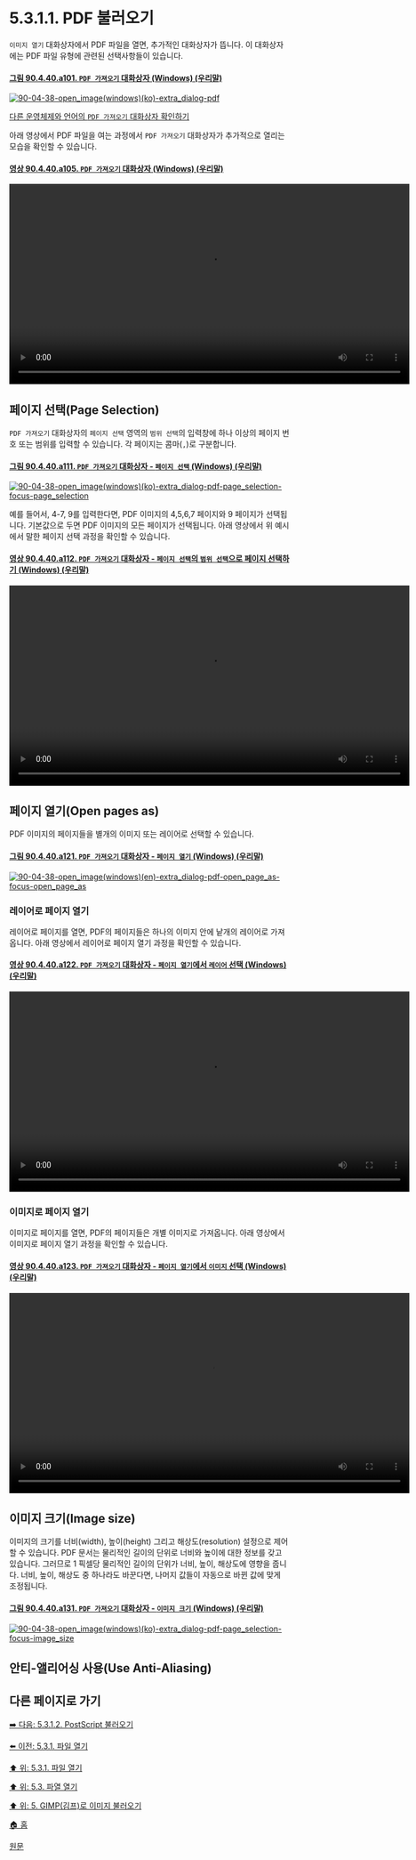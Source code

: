 # 5.3.1.1. PDF 불러오기
`이미지 열기` 대화상자에서 PDF 파일을 열면, 추가적인 대화상자가 뜹니다. 이 대화상자에는 PDF 파일 유형에 관련된 선택사항들이 있습니다.

#### [그림 90.4.40.a101. `PDF 가져오기` 대화상자 (Windows) (우리말)](https://wonder13662.github.io/gimp/2.10.36_ko/90-04-40-import_from_pdf.html#%EA%B7%B8%EB%A6%BC-90440a101-pdf-%EA%B0%80%EC%A0%B8%EC%98%A4%EA%B8%B0-%EB%8C%80%ED%99%94%EC%83%81%EC%9E%90-windows-%EC%9A%B0%EB%A6%AC%EB%A7%90)
[![90-04-38-open_image(windows)(ko)-extra_dialog-pdf](https://github.com/wonder13662/gimp/assets/15767104/43a4c258-15c8-4070-806a-538078b8fd23)](https://wonder13662.github.io/gimp/2.10.36_ko/90-04-40-import_from_pdf.html#%EA%B7%B8%EB%A6%BC-90440a101-pdf-%EA%B0%80%EC%A0%B8%EC%98%A4%EA%B8%B0-%EB%8C%80%ED%99%94%EC%83%81%EC%9E%90-windows-%EC%9A%B0%EB%A6%AC%EB%A7%90)

[다른 운영체제와 언어의 `PDF 가져오기` 대화상자 확인하기](./90-04-40-import_from_pdf.md)

아래 영상에서 PDF 파일을 여는 과정에서 `PDF 가져오기` 대화상자가 추가적으로 열리는 모습을 확인할 수 있습니다.

#### [영상 90.4.40.a105. `PDF 가져오기` 대화상자 (Windows) (우리말)](https://wonder13662.github.io/gimp/2.10.36_ko/90-04-40-import_from_pdf.html#%EC%98%81%EC%83%81-90440a105-pdf-%EA%B0%80%EC%A0%B8%EC%98%A4%EA%B8%B0-%EB%8C%80%ED%99%94%EC%83%81%EC%9E%90-windows-%EC%9A%B0%EB%A6%AC%EB%A7%90)
<video controls="controls" width="720" src="https://github.com/wonder13662/gimp/assets/15767104/5fb81830-f54c-4cb4-a143-9b151997452e"></video>

## 페이지 선택(Page Selection)
`PDF 가져오기` 대화상자의 `페이지 선택` 영역의 `범위 선택`의 입력창에 하나 이상의 페이지 번호 또는 범위를 입력할 수 있습니다. 각 페이지는 콤마(`,`)로 구분합니다.

#### [그림 90.4.40.a111. `PDF 가져오기` 대화상자 - `페이지 선택` (Windows) (우리말)](https://wonder13662.github.io/gimp/2.10.36_ko/90-04-40-import_from_pdf.html#%EA%B7%B8%EB%A6%BC-90440a111-pdf-%EA%B0%80%EC%A0%B8%EC%98%A4%EA%B8%B0-%EB%8C%80%ED%99%94%EC%83%81%EC%9E%90---%ED%8E%98%EC%9D%B4%EC%A7%80-%EC%84%A0%ED%83%9D-windows-%EC%9A%B0%EB%A6%AC%EB%A7%90)
[![90-04-38-open_image(windows)(ko)-extra_dialog-pdf-page_selection-focus-page_selection](https://github.com/wonder13662/gimp/assets/15767104/1a567be9-6a55-4130-be65-dfbc6bf07136)](https://wonder13662.github.io/gimp/2.10.36_ko/90-04-40-import_from_pdf.html#%EA%B7%B8%EB%A6%BC-90440a111-pdf-%EA%B0%80%EC%A0%B8%EC%98%A4%EA%B8%B0-%EB%8C%80%ED%99%94%EC%83%81%EC%9E%90---%ED%8E%98%EC%9D%B4%EC%A7%80-%EC%84%A0%ED%83%9D-windows-%EC%9A%B0%EB%A6%AC%EB%A7%90)

예를 들어서, 4-7, 9를 입력한다면, PDF 이미지의 4,5,6,7 페이지와 9 페이지가 선택됩니다. 기본값으로 두면 PDF 이미지의 모든 페이지가 선택됩니다. 아래 영상에서 위 예시에서 말한 페이지 선택 과정을 확인할 수 있습니다.

#### [영상 90.4.40.a112. `PDF 가져오기` 대화상자 - `페이지 선택`의 `범위 선택`으로 페이지 선택하기 (Windows) (우리말)](https://wonder13662.github.io/gimp/2.10.36_ko/90-04-40-import_from_pdf.html#%EC%98%81%EC%83%81-90440a112-pdf-%EA%B0%80%EC%A0%B8%EC%98%A4%EA%B8%B0-%EB%8C%80%ED%99%94%EC%83%81%EC%9E%90---%ED%8E%98%EC%9D%B4%EC%A7%80-%EC%84%A0%ED%83%9D%EC%9D%98-%EB%B2%94%EC%9C%84-%EC%84%A0%ED%83%9D%EC%9C%BC%EB%A1%9C-%ED%8E%98%EC%9D%B4%EC%A7%80-%EC%84%A0%ED%83%9D%ED%95%98%EA%B8%B0-windows-%EC%9A%B0%EB%A6%AC%EB%A7%90)
<video controls="controls" width="720" src="https://github.com/wonder13662/gimp/assets/15767104/5b353e1e-80e1-475f-8d24-4a1df1b17a93"></video>

## 페이지 열기(Open pages as)
PDF 이미지의 페이지들을 별개의 이미지 또는 레이어로 선택할 수 있습니다.

#### [그림 90.4.40.a121. `PDF 가져오기` 대화상자 - `페이지 열기` (Windows) (우리말)](https://wonder13662.github.io/gimp/2.10.36_ko/90-04-40-import_from_pdf.html#%EA%B7%B8%EB%A6%BC-90440a121-pdf-%EA%B0%80%EC%A0%B8%EC%98%A4%EA%B8%B0-%EB%8C%80%ED%99%94%EC%83%81%EC%9E%90---%ED%8E%98%EC%9D%B4%EC%A7%80-%EC%97%B4%EA%B8%B0-windows-%EC%9A%B0%EB%A6%AC%EB%A7%90)
[![90-04-38-open_image(windows)(en)-extra_dialog-pdf-open_page_as-focus-open_page_as](https://github.com/wonder13662/gimp/assets/15767104/262d920e-6224-499b-bb13-302b7b9a35ed)](https://wonder13662.github.io/gimp/2.10.36_ko/90-04-40-import_from_pdf.html#%EA%B7%B8%EB%A6%BC-90440a121-pdf-%EA%B0%80%EC%A0%B8%EC%98%A4%EA%B8%B0-%EB%8C%80%ED%99%94%EC%83%81%EC%9E%90---%ED%8E%98%EC%9D%B4%EC%A7%80-%EC%97%B4%EA%B8%B0-windows-%EC%9A%B0%EB%A6%AC%EB%A7%90)

### 레이어로 페이지 열기
레이어로 페이지를 열면, PDF의 페이지들은 하나의 이미지 안에 낱개의 레이어로 가져옵니다. 아래 영상에서 레이어로 페이지 열기 과정을 확인할 수 있습니다.

#### [영상 90.4.40.a122. `PDF 가져오기` 대화상자 - `페이지 열기`에서 `레이어` 선택 (Windows) (우리말)](https://wonder13662.github.io/gimp/2.10.36_ko/90-04-40-import_from_pdf.html#%EC%98%81%EC%83%81-90440a122-pdf-%EA%B0%80%EC%A0%B8%EC%98%A4%EA%B8%B0-%EB%8C%80%ED%99%94%EC%83%81%EC%9E%90---%ED%8E%98%EC%9D%B4%EC%A7%80-%EC%97%B4%EA%B8%B0%EC%97%90%EC%84%9C-%EB%A0%88%EC%9D%B4%EC%96%B4-%EC%84%A0%ED%83%9D-windows-%EC%9A%B0%EB%A6%AC%EB%A7%90)
<video controls="controls" width="720" src="https://github.com/wonder13662/gimp/assets/15767104/3ee9b4f0-0076-4921-a675-6070f288cd5d"></video>

### 이미지로 페이지 열기
이미지로 페이지를 열면, PDF의 페이지들은 개별 이미지로 가져옵니다. 아래 영상에서 이미지로 페이지 열기 과정을 확인할 수 있습니다.

#### [영상 90.4.40.a123. `PDF 가져오기` 대화상자 - `페이지 열기`에서 `이미지` 선택 (Windows) (우리말)](https://wonder13662.github.io/gimp/2.10.36_ko/90-04-40-import_from_pdf.html#%EC%98%81%EC%83%81-90440a123-pdf-%EA%B0%80%EC%A0%B8%EC%98%A4%EA%B8%B0-%EB%8C%80%ED%99%94%EC%83%81%EC%9E%90---%ED%8E%98%EC%9D%B4%EC%A7%80-%EC%97%B4%EA%B8%B0%EC%97%90%EC%84%9C-%EC%9D%B4%EB%AF%B8%EC%A7%80-%EC%84%A0%ED%83%9D-windows-%EC%9A%B0%EB%A6%AC%EB%A7%90)
<video controls="controls" width="720" src="https://github.com/wonder13662/gimp/assets/15767104/11b5a9f2-a498-4797-91ae-ff1b264d3a14"></video>

## 이미지 크기(Image size)
이미지의 크기를 너비(width), 높이(height) 그리고 해상도(resolution) 설정으로 제어할 수 있습니다. PDF 문서는 물리적인 길이의 단위로 너비와 높이에 대한 정보를 갖고 있습니다. 그러므로 1 픽셀당 물리적인 길이의 단위가 너비, 높이, 해상도에 영향을 줍니다. 너비, 높이, 해상도 중 하나라도 바꾼다면, 나머지 값들이 자동으로 바뀐 값에 맞게 조정됩니다.

#### [그림 90.4.40.a131. `PDF 가져오기` 대화상자 - `이미지 크기` (Windows) (우리말)](https://wonder13662.github.io/gimp/2.10.36_ko/90-04-40-import_from_pdf.html#%EA%B7%B8%EB%A6%BC-90440a131-pdf-%EA%B0%80%EC%A0%B8%EC%98%A4%EA%B8%B0-%EB%8C%80%ED%99%94%EC%83%81%EC%9E%90---%EC%9D%B4%EB%AF%B8%EC%A7%80-%ED%81%AC%EA%B8%B0-windows-%EC%9A%B0%EB%A6%AC%EB%A7%90)
[![90-04-38-open_image(windows)(ko)-extra_dialog-pdf-page_selection-focus-image_size](https://github.com/wonder13662/gimp/assets/15767104/e59a2488-e764-41ca-907f-20582502fbc1)](https://wonder13662.github.io/gimp/2.10.36_ko/90-04-40-import_from_pdf.html#%EA%B7%B8%EB%A6%BC-90440a131-pdf-%EA%B0%80%EC%A0%B8%EC%98%A4%EA%B8%B0-%EB%8C%80%ED%99%94%EC%83%81%EC%9E%90---%EC%9D%B4%EB%AF%B8%EC%A7%80-%ED%81%AC%EA%B8%B0-windows-%EC%9A%B0%EB%A6%AC%EB%A7%90)

## 안티-앨리어싱 사용(Use Anti-Aliasing)

## 다른 페이지로 가기

[➡️ 다음: 5.3.1.2. PostScript 불러오기](./05-03-01-open-filex-02-import_from_postscript.md)

[⬅️ 이전: 5.3.1. 파일 열기](./05-03-01-open-file.md)

[⬆️ 위: 5.3.1. 파일 열기](./05-03-01-open-file.md)

[⬆️ 위: 5.3. 파열 열기](./05-03-00-opening-files.md)

[⬆️ 위: 5. GIMP(김프)로 이미지 불러오기](./05-00-getting-images-into-gimp.md)

[🏠 홈](./00-home.md)

[원문](https://docs.gimp.org/2.10/ko/gimp-using-fileformats-opening.html#file-pdf-load)
